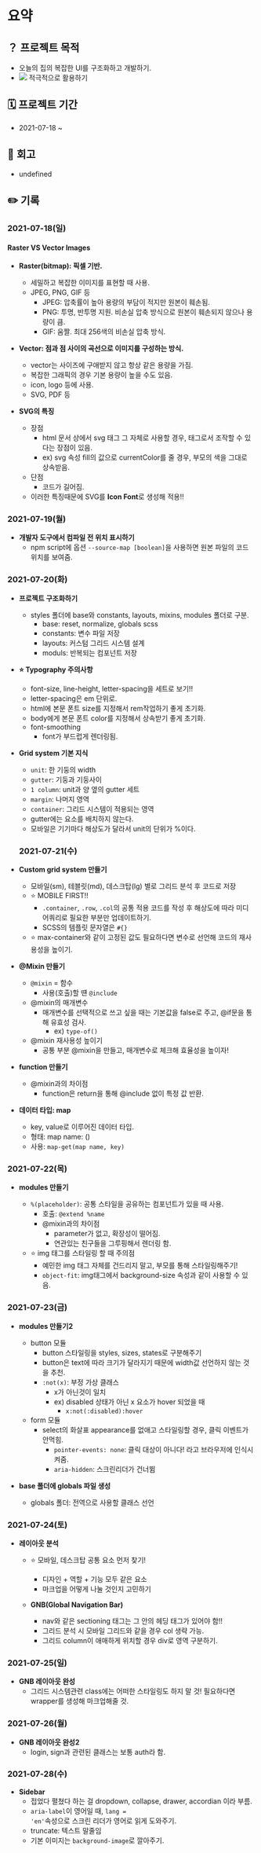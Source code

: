 # 요약

## ？ 프로젝트 목적

- 오늘의 집의 복잡한 UI를 구조화하고 개발하기.
- <img src="https://img.shields.io/badge/-SCSS-ff69b4"> 적극적으로 활용하기

## 🗓 프로젝트 기간

- 2021-07-18 ~

## 👀 회고

- undefined

## ✏️ 기록

### 2021-07-18(일)

#### Raster VS Vector Images

- **Raster(bitmap): 픽셀 기반.**
  - 세밀하고 복잡한 이미지를 표현할 때 사용.
  - JPEG, PNG, GIF 등
    - JPEG: 압축률이 높아 용량의 부담이 적지만 원본이 훼손됨.
    - PNG: 투명, 반투명 지원. 비손실 압축 방식으로 원본이 훼손되지 않으나 용량이 큼.
    - GIF: 움짤. 최대 256색의 비손실 압축 방식.
- **Vector: 점과 점 사이의 곡선으로 이미지를 구성하는 방식.**
  - vector는 사이즈에 구애받지 않고 항상 같은 용량을 가짐.
  - 복잡한 그래픽의 경우 기본 용량이 높을 수도 있음.
  - icon, logo 등에 사용.
  - SVG, PDF 등
- **SVG의 특징**

  - 장점
    - html 문서 상에서 svg 태그 그 자체로 사용할 경우, 태그로서 조작할 수 있다는 장점이 있음.
    - ex) svg 속성 fill의 값으로 currentColor를 줄 경우, 부모의 색을 그대로 상속받음.
  - 단점
    - 코드가 길어짐.
  - 이러한 특징때문에 SVG를 **Icon Font**로 생성해 적용!!

### 2021-07-19(월)

- **개발자 도구에서 컴파일 전 위치 표시하기**
  - npm script에 옵션 <code>--source-map [boolean]</code>을 사용하면 원본 파일의 코드 위치를 보여줌.

### 2021-07-20(화)

- **프로젝트 구조화하기**
  - styles 폴더에 base와 constants, layouts, mixins, modules 폴더로 구분.
    - base: reset, normalize, globals scss
    - constants: 변수 파일 저장
    - layouts: 커스텀 그리드 시스템 설계
    - moduls: 반복되는 컴포넌트 저장
- **⭐️ Typography 주의사항**
  - font-size, line-height, letter-spacing을 세트로 보기!!
  - letter-spacing은 em 단위로.
  - html에 본문 폰트 size를 지정해서 rem작업하기 좋게 초기화.
  - body에게 본문 폰트 color를 지정해서 상속받기 좋게 초기화.
  - font-smoothing
    - font가 부드럽게 렌더링됨.
- **Grid system 기본 지식**

  - <code>unit</code>: 한 기둥의 width
  - <code>gutter</code>: 기둥과 기둥사이
  - <code>1 column</code>: unit과 양 옆의 gutter 세트
  - <code>margin</code>: 나머지 영역
  - <code>container</code>: 그리드 시스템이 적용되는 영역
  - gutter에는 요소를 배치하지 않는다.
  - 모바일은 기기마다 해상도가 달라서 unit의 단위가 %이다.

  ### 2021-07-21(수)

- **Custom grid system 만들기**

  - 모바일(sm), 테블릿(md), 데스크탑(lg) 별로 그리드 분석 후 코드로 저장
  - ⭐️ MOBILE FIRST!!
    - <code>.container</code>, <code>.row</code>, <code>.col</code>의 공통 적용 코드를 작성 후 해상도에 따라 미디어쿼리로 필요한 부분만 업데이트하기.
    - SCSS의 템플릿 문자열은 <code>#{}</code>
  - ⭐️ max-container와 같이 고정된 값도 필요하다면 변수로 선언해 코드의 재사용성을 높이기.

- **@Mixin 만들기**

  - <code>@mixin</code> = 함수
    - 사용(호출)할 떈 <code>@include</code>
  - @mixin의 매개변수
    - 매개변수를 선택적으로 쓰고 싶을 때는 기본값을 false로 주고, @if문을 통해 유효성 검사.
      - ex) <code>type-of()</code>
  - @mixin 재사용성 높이기
    - 공통 부분 @mixin을 만들고, 매개변수로 체크해 효율성을 높이자!

- **function 만들기**

  - @mixin과의 차이점
    - function은 return을 통해 @include 없이 특정 값 반환.

- **데이터 타입: map**
  - key, value로 이루어진 데이터 타입.
  - 형태: map name: ()
  - 사용: <code>map-get(map name, key)</code>

### 2021-07-22(목)

- **modules 만들기**

  - <code>%(placeholder)</code>: 공통 스타일을 공유하는 컴포넌트가 있을 때 사용.
    - 호출: <code>@extend %name</code>
    - @mixin과의 차이점
      - parameter가 없고, 확장성이 떨어짐.
      - 연관있는 친구들을 그루핑해서 렌더링 함.
  - ⭐️ img 태그를 스타일링 할 때 주의점
    - 예민한 img 태그 자체를 건드리지 말고, 부모를 통해 스타일링해주기!
    - <code>object-fit</code>: img태그에서 background-size 속성과 같이 사용할 수 있음.

### 2021-07-23(금)

- **modules 만들기2**

  - button 모듈
    - button 스타일링을 styles, sizes, states로 구분해주기
    - button은 text에 따라 크기가 달라지기 때문에 width값 선언하지 않는 것을 추천.
    - <code>:not(x)</code>: 부정 가상 클래스
      - x가 아닌것이 일치
      - ex) disabled 상태가 아닌 x 요소가 hover 되었을 때
        - <code>x:not(:disabled):hover</code>
  - form 모듈
    - select의 화살표 appearance를 없애고 스타일링할 경우, 클릭 이벤트가 안먹힘.
      - <code>pointer-events: none</code>: 클릭 대상이 아니다! 라고 브라우저에 인식시켜줌.
      - <code>aria-hidden</code>: 스크린리더가 건너뜀

- **base 폴더에 globals 파일 생성**

  - globals 폴더: 전역으로 사용할 클래스 선언

### 2021-07-24(토)

- **레이아웃 분석**

  - ⭐️ 모바일, 데스크탑 공통 요소 먼저 찾기!

    - 디자인 + 역할 + 기능 모두 같은 요소
    - 마크업을 어떻게 나눌 것인지 고민하기

  - **GNB(Global Navigation Bar)**
    - nav와 같은 sectioning 태그는 그 안의 헤딩 태그가 있어야 함!!
    - 그리드 분석 시 모바일 그리드와 같을 경우 col 생략 가능.
    - 그리드 column이 애매하게 위치할 경우 div로 영역 구분하기.

### 2021-07-25(일)

- **GNB 레이아웃 완성**
  - 그리드 시스템관련 class에는 어떠한 스타일링도 하지 말 것! 필요하다면 wrapper를 생성해 마크업해줄 것.

### 2021-07-26(월)

- **GNB 레이아웃 완성2**
  - login, sign과 관련된 클래스는 보통 auth라 함.

### 2021-07-28(수)

- **Sidebar**
  - 접었다 펼쳤다 하는 걸 dropdown, collapse, drawer, accordian 이라 부름.
  - <code>aria-label</code>이 영어일 때, <code>lang = 'en'</code>속성으로 스크린 리더가 영어로 읽게 도와주기.
  - truncate: 텍스트 말줄임
  - 기본 이미지는 <code>background-image</code>로 깔아주기.
